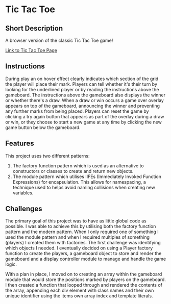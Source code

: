 # Tic Tac Toe

## Short Description

A browser version of the classic Tic Tac Toe game!

[Link to Tic Tac Toe Page](https://apwaite.github.io/tic-tac-toe/)

## Instructions

During play an on hover effect clearly indicates which section of the grid the player will place their mark. Players can tell whether it's their turn by looking for the underlined player or by reading the instructions above the gameboard. The instructions above the gameboard also displays the winner or whether there's a draw. When a draw or win occurs a game over overlay appears on top of the gameboard, announcing the winner and preventing any further marks from being placed. Players can reset the game by clicking a try again button that appears as part of the overlay during a draw or win, or they choose to start a new game at any time by clicking the new game button below the gameboard.

## Features

This project uses two different patterns:

1. The factory function pattern which is used as an alternative to constructors or classes to create and return new objects.
2. The module pattern which utilises IIFEs (Immediately Invoked Function Expressions) for encapsulation. This allows for namespacing, a technique used to helps avoid naming collisions when creating new variables.

## Challenges

The primary goal of this project was to have as little global code as possible. I was able to achieve this by utilising both the factory function pattern and the modern pattern. When I only required one of something I used the module pattern and when I required multiples of something (players) I created them with factories. The first challenge was identifying which objects I needed. I eventually decided on using a Player factory function to create the players, a gameboard object to store and render the gameboard and a display controller module to manage and handle the game logic.

With a plan in place, I moved on to creating an array within the gameboard module that would store the positions marked by players on the gameboard. I then created a function that looped through and rendered the contents of the array, appending each div element with class names and their own unique identifier using the items own array index and template literals.
